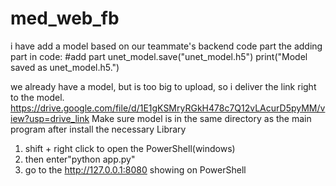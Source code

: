 # med_web_fb

i have add a model based on our teammate's backend code part
the adding part in code:
#add part
unet_model.save("unet_model.h5")
print("Model saved as unet_model.h5.")

we already have a model, but is too big to upload, so i deliver the link right to the model.
https://drive.google.com/file/d/1E1gKSMryRGkH478c7Q12vLAcurD5pyMM/view?usp=drive_link
Make sure model is in the same directory as the main program
after install the necessary Library
1. shift + right click to open the PowerShell(windows)
2. then enter"python app.py"
3. go to the  http://127.0.0.1:8080 showing on PowerShell
